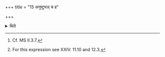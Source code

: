 +++
title = "15 अनुष्टुभञ् च ह"

+++

<details><summary>थिते</summary>

15. Thereby they produce an Anuṣṭubh and Paṅkti[^1]-thus we consider them.[^2]  

[^1]: Cf. MS II.3.7.  

[^2]: For this expression see XXIV. 11.10 and 12.3.  
</details>
